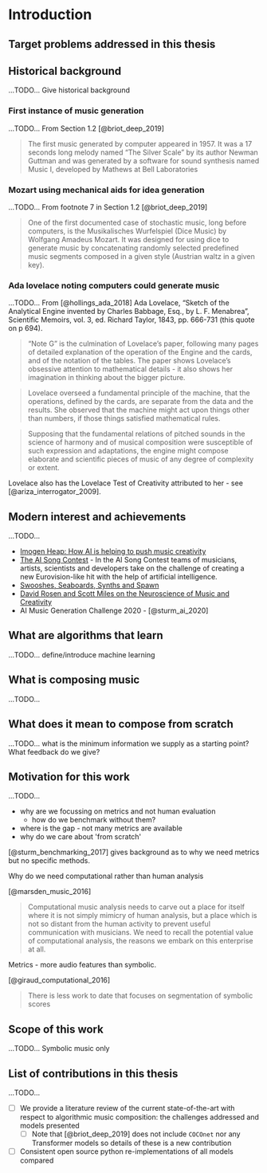
# Introduction

## Target problems addressed in this thesis

## Historical background
...TODO... Give historical background

### First instance of music generation
...TODO...
From Section 1.2 [@briot_deep_2019]

> The first music generated by computer appeared in 1957. It was a 17 seconds long
> melody named “The Silver Scale” by its author Newman Guttman and was generated by a
> software for sound synthesis named Music I, developed by Mathews at Bell Laboratories

### Mozart using mechanical aids for idea generation
...TODO...
From footnote 7 in Section 1.2 [@briot_deep_2019]

> One of the first documented case of stochastic music, long before computers, is the
> Musikalisches Wurfelspiel (Dice Music) by Wolfgang Amadeus Mozart. It was designed for
> using dice to generate music by concatenating randomly selected predefined music
> segments composed in a given style (Austrian waltz in a given key).


### Ada lovelace noting computers could generate music
...TODO...
From [@hollings_ada_2018] Ada Lovelace, “Sketch of the Analytical Engine invented by
Charles Babbage, Esq., by L. F. Menabrea”, Scientific Memoirs, vol. 3, ed. Richard
Taylor, 1843, pp. 666-731 (this quote on p 694).

> “Note G” is the culmination of Lovelace’s paper, following many pages of detailed
> explanation of the operation of the Engine and the cards, and of the notation of the
> tables. The paper shows Lovelace’s obsessive attention to mathematical details - it
> also shows her imagination in thinking about the bigger picture.

> Lovelace overseed a fundamental principle of the machine, that the operations, defined
> by the cards, are separate from the data and the results. She observed that the
> machine might act upon things other than numbers, if those things satisfied
> mathematical rules.

> Supposing that the fundamental relations of pitched sounds in the science of harmony
> and of musical composition were susceptible of such expression and adaptations, the
> engine might compose elaborate and scientific pieces of music of any degree of
> complexity or extent.

Lovelace also has the Lovelace Test of Creativity attributed to her - see
[@ariza_interrogator_2009].


## Modern interest and achievements
...TODO...

* [Imogen Heap: How AI is helping to push music
  creativity](https://www.bbc.co.uk/news/av/technology-52236563)
* [The AI Song Contest](https://www.vprobroadcast.com/titles/ai-songcontest.html) -
In the AI ​​Song Contest teams of musicians, artists, scientists and developers take on
the challenge of creating a new Eurovision-like hit with the help of artificial
intelligence.
* [Swooshes, Seaboards, Synths and Spawn](https://www.bbc.co.uk/programmes/m000cngg)
* [David Rosen and Scott Miles on the Neuroscience of Music and
  Creativity](https://overcast.fm/+S_7no2kwM)
* AI Music Generation Challenge 2020 - [@sturm_ai_2020]


## What are algorithms that learn
...TODO... define/introduce machine learning

## What is composing music
...TODO...

## What does it mean to compose from scratch
...TODO... what is the minimum information we supply as a starting point? What feedback
do we give?

## Motivation for this work
...TODO...

* why are we focussing on metrics and not human evaluation
  * how do we benchmark without them?
* where is the gap - not many metrics are available
* why do we care about 'from scratch'

[@sturm_benchmarking_2017] gives background as to why we need metrics but no specific
methods.

Why do we need computational rather than human analysis

[@marsden_music_2016]

> Computational music analysis needs to carve out a place for itself where it is not
> simply mimicry of human analysis, but a place which is not so distant from the human
> activity to prevent useful communication with musicians. We need to recall the
> potential value of computational analysis, the reasons we embark on this enterprise at
> all.


Metrics - more audio features than symbolic.

[@giraud_computational_2016]

> There is less work to date that focuses on segmentation of symbolic scores

## Scope of this work
...TODO... Symbolic music only

## List of contributions in this thesis
...TODO...

- [ ] We provide a literature review of the current state-of-the-art with respect to
algorithmic music composition: the challenges addressed and models presented
  - [ ] Note that [@briot_deep_2019] does not include `COCOnet` nor any Transformer
  models so details of these is a new contribution
- [ ] Consistent open source python re-implementations of all models compared